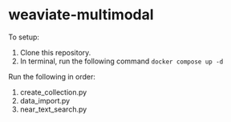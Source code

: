 # weaviate-multimodal

To setup:
1. Clone this repository.
2. In terminal, run the following command `docker compose up -d`

Run the following in order:
1. create_collection.py
2. data_import.py
3. near_text_search.py
